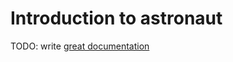 # Introduction to astronaut

TODO: write [great documentation](http://jacobian.org/writing/what-to-write/)
